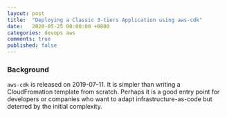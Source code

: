 ```yaml
---
layout: post
title:  "Deploying a Classic 3-tiers Application using aws-cdk"
date:   2020-05-25 00:00:00 +0800
categories: devops aws
comments: true
published: false
---
```


### Background
`aws-cdk` is released on 2019-07-11.
It is simpler than writing a CloudFromation template from scratch.
Perhaps it is a good entry point for developers or companies who want to adapt infrastructure-as-code but deterred by the initial complexity.


